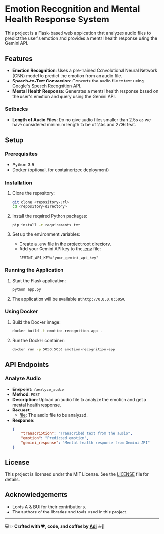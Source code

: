 # Emotion Recognition and Mental Health Response System

This project is a Flask-based web application that analyzes audio files to predict the user's emotion and provides a mental health response using the Gemini API.

## Features

- **Emotion Recognition**: Uses a pre-trained Convolutional Neural Network (CNN) model to predict the emotion from an audio file.
- **Speech-to-Text Conversion**: Converts the audio file to text using Google's Speech Recognition API.
- **Mental Health Response**: Generates a mental health response based on the user's emotion and query using the Gemini API.

### Setbacks
- **Length of Audio Files**: Do no give audio files smaller than 2.5s as we have considered minimum length to be of 2.5s and 2736 feat.

## Setup

### Prerequisites

- Python 3.9
- Docker (optional, for containerized deployment)

### Installation

1. Clone the repository:
    ```sh
    git clone <repository-url>
    cd <repository-directory>
    ```

2. Install the required Python packages:
    ```sh
    pip install -r requirements.txt
    ```

3. Set up the environment variables:
    - Create a [.env](http://_vscodecontentref_/1) file in the project root directory.
    - Add your Gemini API key to the [.env](http://_vscodecontentref_/2) file:
        ```env
        GEMINI_API_KEY="your_gemini_api_key"
        ```

### Running the Application

1. Start the Flask application:
    ```sh
    python app.py
    ```

2. The application will be available at `http://0.0.0.0:5050`.

### Using Docker

1. Build the Docker image:
    ```sh
    docker build -t emotion-recognition-app .
    ```

2. Run the Docker container:
    ```sh
    docker run -p 5050:5050 emotion-recognition-app
    ```

## API Endpoints

### Analyze Audio

- **Endpoint**: `/analyze_audio`
- **Method**: `POST`
- **Description**: Upload an audio file to analyze the emotion and get a mental health response.
- **Request**:
    - [file](http://_vscodecontentref_/3): The audio file to be analyzed.
- **Response**:
    ```json
    {
        "transcription": "Transcribed text from the audio",
        "emotion": "Predicted emotion",
        "gemini_response": "Mental health response from Gemini API"
    }
    ```

## License

This project is licensed under the MIT License. See the [LICENSE](http://_vscodecontentref_/4) file for details.

## Acknowledgements

- Lords A & BUI for their contributions.
- The authors of the libraries and tools used in this project.

---
💻✨ **Crafted with ❤️, code, and coffee by [Adi](https://github.com/Adi-404)** ☕🚀
